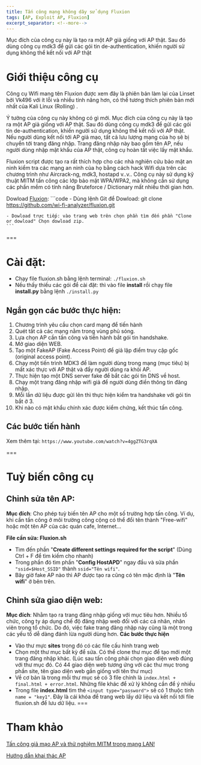 ```yaml
---
title: Tấn công mạng không dây sử dụng Fluxion
tags: [AP, Exploit AP, Fluxion]
excerpt_separator: <!--more-->
---
```

Mục đích của công cụ này là tạo ra một AP giả giống với AP thật. Sau đó dùng công cụ mdk3 để gửi các gói tin de-authentication, khiến người sử dụng không thể kết nối với AP thật
<!--more-->
# Giới thiệu công cụ

Công cụ Wifi mang tên Fluxion được xem đây là phiên bản làm lại của Linset bởi Vk496 với ít lỗi và nhiều tính năng hơn, có thể tương thích phiên bản mới nhất của Kali Linux (Rolling) .

Ý tưởng của công cụ này không có gì mới. Mục đích của công cụ này là tạo ra một AP giả giống với AP thật. Sau đó dùng công cụ mdk3 để gửi các gói tin de-authentication, khiến người sử dụng không thể kết nối với AP thật. Nếu người dùng kết nối tới AP giả mạo, tất cả lưu lượng mạng của họ sẽ bị chuyển tới trang đăng nhập. Trang đăng nhập này bao gồm tên AP, nếu người dùng nhập mật khẩu của AP thật, công cụ hoàn tất việc lấy mật khẩu.

Fluxion script được tạo ra rất thích hợp cho các nhà nghiên cứu bảo mật an ninh kiểm tra các mạng an ninh của họ bằng cách hack Wifi dựa trên các chương trình như Aircrack-ng, mdk3, hostapd v..v.. Công cụ này sử dụng kỹ thuật MITM tấn công các lớp bảo mật WPA/WPA2, mà không cần sử dụng các phần mềm có tính năng Bruteforce / Dictionary mất nhiều thời gian hơn.

Dowload [Fluxion](https://github.com/wi-fi-analyzer/fluxion): 
	```code
	- Dùng lệnh Git để Dowload: git clone https://github.com/wi-fi-analyzer/fluxion.git

	- Dowload trực tiếp: vào trang web trên chọn phần tìm đến phần "Clone or dowload" Chọn dowload zip.
	```

===
# Cài đặt:

- Chạy file fluxion.sh bằng lệnh terminal: ``./fluxion.sh``
- Nếu thấy thiếu các gói để cài đặt: thì vào file **install** rồi chạy file **install.py** bằng lệnh ``./install.py``

## Ngắn gọn các bước thực hiện:
1. Chương trình yêu cầu chọn card mạng để tiến hành
2. Quét tất cả các mạng nằm trong vùng phủ sóng.
3. Lựa chọn AP cần tấn công và tiến hành bắt gói tin handshake.
4. Mở giao diện WEB.
5. Tạo một FakeAP (Fake Access Point) để giả lập điểm truy cập gốc (original access point).
6. Chạy một tiến trình MDK3 để làm người dùng trong mạng (mục tiêu) bị mất xác thực với AP thật và đẩy người dùng ra khỏi AP.
7. Thực hiện tạo một DNS server fake để bắt các gói tin DNS về host.
8. Chạy một trang đăng nhập wifi giả để người dùng điền thông tin đăng nhập.
9. Mỗi lần dữ liệu được gửi lên thì thực hiện kiểm tra handshake với gói tin bắt ở 3.
10. Khi nào có mật khẩu chính xác được kiểm chứng, kết thúc tấn công.

## Các bước tiến hành
Xem thêm tại: ``https://www.youtube.com/watch?v=4ggZTG3rqXA``

===
# Tuỳ biến công cụ
## Chỉnh sửa tên AP: 
**Mục đích**: Cho phép tuỳ biến tên AP cho một số trường hợp tấn công. Ví dụ, khi cần tấn công ở môi trường công cộng có thể đổi tên thành "Free-wifi" hoặc một tên AP của các quán cafe, Internet...

**File cần sửa: Fluxion.sh**
- Tìm đến phần "**Create different settings required for the script**"
(Dùng Ctrl + F để tìm kiếm cho nhanh)
- Trong phần đó tìm phần "**Config HostAPD**" ngay đầu và sửa phần
`"ssid=$Host_SSID"` thành `ssid="Tên wifi"`.
- Bây giờ fake AP nào thì AP được tạo ra cũng có tên mặc định là "**Tên wifi**" ở bên trên.

## Chỉnh sửa giao diện web:
**Mục đích**: Nhằm tạo ra trang đăng nhập giống với mục tiêu hơn. Nhiều tổ chức, công ty áp dụng chế độ  đăng nhập web đối với các cá nhân, nhân viên trong tổ chức. Do đó, việc fake trang đăng nhập này cũng là một trong các yếu tố dễ dàng đánh lừa người dùng hơn.
**Các bước thực hiện**
- Vào thư mực **sites** trong đó có các file cấu hình trang web
- Chọn một thư mục bất kỳ để sửa. Có thể clone thư mục để tạo mới một trang đăng nhập khác. (Lúc sau tấn công phải chọn giao diện web đúng với thư mục đó. Có 44 giao diện web tương ứng với các thư mục trong phần site, tên giao diện web gần giống với tên thư mục)
- Về cơ bản là trong mỗi thư mục sẽ có 3 file chính là ``index.html + final.html + error.html``. Những file khác để xử lý không cần để ý nhiều
- Trong file **index.html** tìm thẻ ``<input type="password">`` sẽ có 1 thuộc tính ``name = "key1"``. Đây là cái khóa để trang web lấy dữ liệu và kết nối tới file fluxion.sh để lưu dữ liệu.
===
# Tham khảo
[Tấn công giả mạo AP và thử nghiệm MITM trong mạng LAN!](https://teamxaque.github.io/2017/08/31/tan-cong-man-in-the-middle.html)

[Hướng dẫn khai thác AP](https://teamxaque.github.io/2017/08/29/Khai-thac-ap.html)